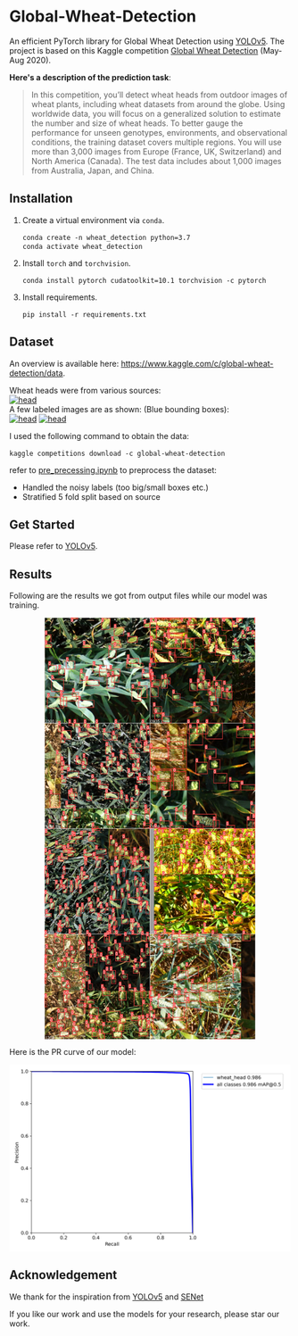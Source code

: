 # Global-Wheat-Detection
An efficient PyTorch library for Global Wheat Detection using [YOLOv5](https://github.com/ultralytics/yolov5). 
The project is based on this Kaggle competition [Global Wheat Detection](https://www.kaggle.com/c/global-wheat-detection) (May-Aug 2020).

**Here's a description of the prediction task**:

>In this competition, you’ll detect wheat heads from outdoor images of wheat plants, including wheat datasets from around the globe. Using worldwide data, you will focus on a generalized solution to estimate the number and size of wheat heads. To better gauge the performance for unseen genotypes, environments, and observational conditions, the training dataset covers multiple regions. You will use more than 3,000 images from Europe (France, UK, Switzerland) and North America (Canada). The test data includes about 1,000 images from Australia, Japan, and China.



## Installation

1. Create a virtual environment via `conda`.

   ```shell
   conda create -n wheat_detection python=3.7
   conda activate wheat_detection
   ```

2. Install `torch` and `torchvision`.

   ```shell
   conda install pytorch cudatoolkit=10.1 torchvision -c pytorch
   ```

3. Install requirements.

   ```shell
   pip install -r requirements.txt
   ```

## Dataset
An overview is available here: https://www.kaggle.com/c/global-wheat-detection/data. 

Wheat heads were from various sources:  
<a href="https://imgur.com/HhOQtba"><img src="https://imgur.com/HhOQtba.jpg" title="head" alt="head" /></a>  
A few labeled images are as shown: (Blue bounding boxes):  
<a href="https://imgur.com/QhnuEEf"><img src="https://imgur.com/QhnuEEf.jpg" title="head" alt="head" width="378" height="378" /></a> <a href="https://imgur.com/5yUJCPV"><img src="https://imgur.com/5yUJCPV.jpg" title="head" alt="head" width="378" height="378" /></a>  

I used the following command to obtain the data:
```
kaggle competitions download -c global-wheat-detection
```
refer to [pre_precessing.ipynb](pre_precessing.ipynb) to preprocess the dataset: 
- Handled the noisy labels (too big/small boxes etc.)
- Stratified 5 fold split based on source

## Get Started
Please refer to [YOLOv5](https://github.com/ultralytics/yolov5).



## Results
Following are the results we got from output files while our model was training.
<div  align="center">    
<img src="./data/image/train_batch0.jpg" width = "378"   align=center />
<img src="./data/image/train_batch1.jpg" width = "378"   align=center />
</div>

Here is the PR curve of our model:
<div  align="center">    
<img src="./data/image/PR_curve.png" width = "600"   align=center />
</div>

## Acknowledgement
We thank for the inspiration from [YOLOv5](https://github.com/ultralytics/yolov5) and [SENet](https://github.com/hujie-frank/SENet)

If you like our work and use the models for your research, please star our work.